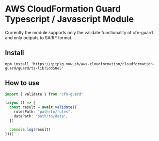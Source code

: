 # AWS CloudFormation Guard Typescript / Javascript Module

Currently the module supports only the validate functionality of cfn-guard and only outputs to SARIF format.

## Install

```shell
npm install 'https://gitpkg.now.sh/aws-cloudformation/cloudformation-guard/guard/ts-lib?5dd58e5'
```

## How to use

```typescript
import { validate } from "cfn-guard"

(async () => {
  const result = await validate({
    rulesPath: "path/to/rules",
    dataPath: "path/to/data",
  })

  console.log(result)
})()
```
